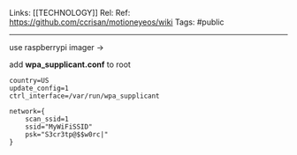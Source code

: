 Links: [[TECHNOLOGY]]
Rel: 
Ref: https://github.com/ccrisan/motioneyeos/wiki
Tags: #public 

---


use raspberrypi imager -> 

add **wpa_supplicant.conf** to root 
```
country=US
update_config=1
ctrl_interface=/var/run/wpa_supplicant

network={
    scan_ssid=1
    ssid="MyWiFiSSID"
    psk="S3cr3tp@$$w0rc|"
}
```